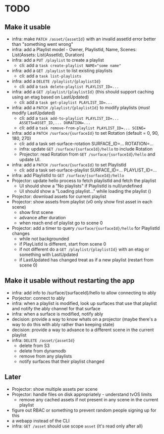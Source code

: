 # TODO

## Make it usable

- infra: make `PATCH /asset/{assetId}` with an invalid assetId error better than "something went wrong"
- infra: add a Playlist model - Owner, PlaylistId, Name, Scenes: List(Assets: List(AssetId), Duration)
- infra: add a `PUT /playlist` to create a playlist
  - cli: add a `task create-playlist NAME="some name"`
- infra: add a `GET /playlist` to list existing playlists
  - cli: add a `task list-playlists`
- infra: add a `DELETE /playlist/{playlistId}`
  - cli: add a `task delete-playlist PLAYLIST_ID=...`
- infra: add a `GET /playlist/{playlistId}` (this should support caching using an etag based on LastUpdated)
  - cli: add a `task get-playlist PLAYLIST_ID=...`
- infra: add a `PATCH /playlist/{playlistId}` to modify playlists (_must_ modify LastUpdated)
  - cli: add a `task add-to-playlist PLAYLIST_ID=... ASSETS=ASSET_ID,... DURATION=...`
  - cli: add a `task remove-from-playlist PLAYLIST_ID=... SCENE=`
- infra: add a `PATCH /surface/{surfaceId}` to set Rotation (default = 0, 90, 180, 270)
  - cli: add a task set-surface-rotation SURFACE_ID=... ROTATION=...
  - infra: update `GET /surface/{surfaceId}/hello` to include Rotation
  - Projector: read Rotation from `GET /surface/{surfaceId}/hello` and update UI.
- infra: add a `PATCH /surface/{surfaceId}` to set PlaylistId
  - cli: add a task set-surface-playlist SURFACE_ID=... PLAYLIST_ID=...
- infra: add PlaylistId to `GET /surface/{surfaceId}/hello`
- Projector: update hello process to fetch playlistId and fetch the playlist
  - UI should show a "No playlists" if PlaylistId is null/undefined
  - UI should show a "Loading playlist..." while loading the playlist ()
- Projector: download assets for current playlist
- Projector: show assets from playlist (v0 only show first asset in each scene)
  - show first scene
  - advance after duration
  - when reach end of playlist go to scene 0
- Projector: add a timer to query `/surface/{surfaceId}/hello` for PlaylistId changes
  - while not backgrounded
  - if PlayListId is different, start from scene 0
  - if not different do a `GET /playlist/{playlistId}` with an etag or something with LastUpdated
  - if LastUpdated has changed treat as if a new playlist (restart from scene 0)

## Make it usable without restarting the app

- infra: add info to /surface/{surfaceId}/hello to allow connecting to ably
- Porjector: connect to ably
- infra: when a playlist is modified, look up surfaces that use that playlist and notify the ably channel for that surface
- infra: when a surface is modified, notify ably
- decision: provide a way to know whats on a projector (maybe there's a way to do this with ably rather than keeping state)
- decision: provide a way to advance to a different scene in the current playlist
- infra: `DELETE /asset/{assetId}`
  - delete from S3
  - delete from dynamodb
  - remove from any playlists
  - notify surfaces that their playlist changed

## Later

- Projector: show multiple assets per scene
- Projector: handle files on disk appropriately - understand tvOS limits
  - remove any cached assets if not present in any scene in the current playlist
- figure out RBAC or something to prevent random people signing up for this
- a webapp instead of the CLI
- infra: `GET /asset` should use scope `asset` (it's read only after all)
